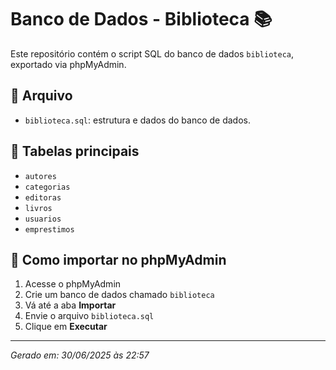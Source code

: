 # Banco de Dados - Biblioteca 📚

Este repositório contém o script SQL do banco de dados `biblioteca`, exportado via phpMyAdmin.

## 📄 Arquivo

- `biblioteca.sql`: estrutura e dados do banco de dados.

## 🧱 Tabelas principais

- `autores`
- `categorias`
- `editoras`
- `livros`
- `usuarios`
- `emprestimos`

## 🚀 Como importar no phpMyAdmin

1. Acesse o phpMyAdmin
2. Crie um banco de dados chamado `biblioteca`
3. Vá até a aba **Importar**
4. Envie o arquivo `biblioteca.sql`
5. Clique em **Executar**

---

_Gerado em: 30/06/2025 às 22:57_